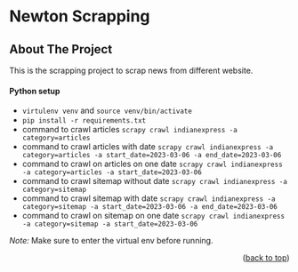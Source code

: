 # Newton Scrapping

## About The Project

This is the scrapping project to scrap news from different website.

#### Python setup

- `virtulenv venv` and `source venv/bin/activate`
- `pip install -r requirements.txt`
- command to crawl articles `scrapy crawl indianexpress -a category=articles`
- command to crawl articles with date `scrapy crawl indianexpress -a category=articles -a start_date=2023-03-06 -a end_date=2023-03-06`
- command to crawl on articles on one date `scrapy crawl indianexpress -a category=articles -a start_date=2023-03-06`
- command to crawl sitemap without date `scrapy crawl indianexpress -a category=sitemap`
- command to crawl sitemap with date `scrapy crawl indianexpress -a category=sitemap -a start_date=2023-03-06 -a end_date=2023-03-06`
- command to crawl on sitemap on one date `scrapy crawl indianexpress -a category=sitemap -a start_date=2023-03-06`


*Note:* Make sure to enter the virtual env before running.

<p align="right">(<a href="#top">back to top</a>)</p>
